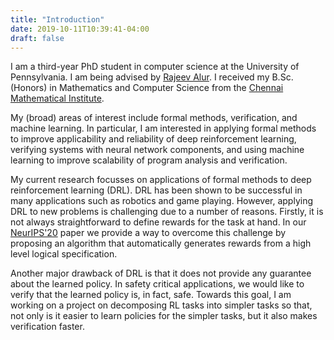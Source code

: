 ```yaml
---
title: "Introduction"
date: 2019-10-11T10:39:41-04:00
draft: false
---
```


I am a third-year PhD student in computer science at the University of Pennsylvania.
I am being advised by [Rajeev Alur](https://www.cis.upenn.edu/~alur). I received my
B.Sc. (Honors) in Mathematics and Computer Science from the
[Chennai Mathematical Institute](https://www.cmi.ac.in).

My (broad) areas of interest include formal methods, verification, and machine learning.
In particular, I am interested in applying formal methods to
improve applicability and reliability of deep reinforcement learning,
verifying systems with neural network components, and using machine learning to
improve scalability of program analysis and verification.

My current research focusses on applications of formal methods to deep reinforcement learning (DRL).
DRL has been shown to be successful in many applications such as robotics and game playing.
However, applying DRL to new problems is challenging due to a number of reasons. Firstly,
it is not always straightforward to define rewards for the task at hand. In
our [NeurIPS'20](papers/spectrl_full.pdf) paper we provide a way to
overcome this challenge by proposing an algorithm that automatically generates rewards from
a high level logical specification.

Another major drawback of DRL is that it does not provide any guarantee about
the learned policy. In safety critical applications, we would like to verify that the
learned policy is, in fact, safe. Towards this goal, I am working on a project
on decomposing
RL tasks into simpler tasks so that, not only is it easier to learn policies for the simpler tasks,
but it also makes verification faster.
